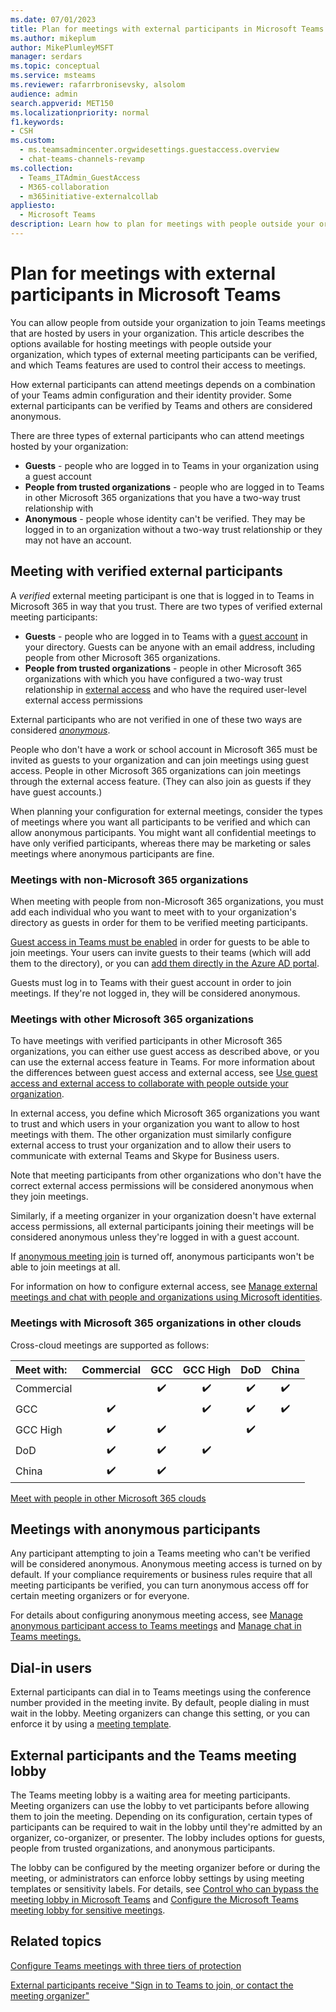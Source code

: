 ```yaml
---
ms.date: 07/01/2023
title: Plan for meetings with external participants in Microsoft Teams
ms.author: mikeplum
author: MikePlumleyMSFT
manager: serdars
ms.topic: conceptual
ms.service: msteams
ms.reviewer: rafarrbronisevsky, alsolom
audience: admin
search.appverid: MET150
ms.localizationpriority: normal
f1.keywords:
- CSH
ms.custom: 
  - ms.teamsadmincenter.orgwidesettings.guestaccess.overview
  - chat-teams-channels-revamp
ms.collection: 
  - Teams_ITAdmin_GuestAccess
  - M365-collaboration
  - m365initiative-externalcollab
appliesto: 
  - Microsoft Teams
description: Learn how to plan for meetings with people outside your organization in Microsoft Teams.
---
```


# Plan for meetings with external participants in Microsoft Teams

You can allow people from outside your organization to join Teams meetings that are hosted by users in your organization. This article describes the options available for hosting meetings with people outside your organization, which types of external meeting participants can be verified, and which Teams features are used to control their access to meetings.

How external participants can attend meetings depends on a combination of your Teams admin configuration and their identity provider. Some external participants can be verified by Teams and others are considered anonymous.

There are three types of external participants who can attend meetings hosted by your organization:

- **Guests** - people who are logged in to Teams in your organization using a guest account
- **People from trusted organizations** - people who are logged in to Teams in other Microsoft 365 organizations that you have a two-way trust relationship with
- **Anonymous** - people whose identity can't be verified. They may be logged in to an organization without a two-way trust relationship or they may not have an account.

## Meeting with verified external participants

A *verified* external meeting participant is one that is logged in to Teams in Microsoft 365 in way that you trust. There are two types of verified external meeting participants:

- **Guests** - people who are logged in to Teams with a [guest account](guest-access.md) in your directory. Guests can be anyone with an email address, including people from other Microsoft 365 organizations.
- **People from trusted organizations** - people in other Microsoft 365 organizations with which you have configured a two-way trust relationship in [external access](trusted-organizations-external-meetings-chat.md) and who have the required user-level external access permissions

External participants who are not verified in one of these two ways are considered *[anonymous](#meetings-with-anonymous-participants)*.

People who don't have a work or school account in Microsoft 365 must be invited as guests to your organization and can join meetings using guest access. People in other Microsoft 365 organizations can join meetings through the external access feature. (They can also join as guests if they have guest accounts.)

When planning your configuration for external meetings, consider the types of meetings where you want all participants to be verified and which can allow anonymous participants. You might want all confidential meetings to have only verified participants, whereas there may be marketing or sales meetings where anonymous participants are fine.

### Meetings with non-Microsoft 365 organizations

When meeting with people from non-Microsoft 365 organizations, you must add each individual who you want to meet with to your organization's directory as guests in order for them to be verified meeting participants.

[Guest access in Teams must be enabled](/microsoft-365/solutions/collaborate-as-team) in order for guests to be able to join meetings. Your users can invite guests to their teams (which will add them to the directory), or you can [add them directly in the Azure AD portal](/azure/active-directory/external-identities/add-users-administrator).

Guests must log in to Teams with their guest account in order to join meetings. If they're not logged in, they will be considered anonymous.

### Meetings with other Microsoft 365 organizations

To have meetings with verified participants in other Microsoft 365 organizations, you can either use guest access as described above, or you can use the external access feature in Teams. For more information about the differences between guest access and external access, see [Use guest access and external access to collaborate with people outside your organization](communicate-with-users-from-other-organizations.md).

In external access, you define which Microsoft 365 organizations you want to trust and which users in your organization you want to allow to host meetings with them. The other organization must similarly configure external access to trust your organization and to allow their users to communicate with external Teams and Skype for Business users.

Note that meeting participants from other organizations who don't have the correct external access permissions will be considered anonymous when they join meetings.

Similarly, if a meeting organizer in your organization doesn't have external access permissions, all external participants joining their meetings will be considered anonymous unless they're logged in with a guest account.

If [anonymous meeting join](anonymous-users-in-meetings.md) is turned off, anonymous participants won't be able to join meetings at all.

For information on how to configure external access, see [Manage external meetings and chat with people and organizations using Microsoft identities](trusted-organizations-external-meetings-chat.md).

### Meetings with Microsoft 365 organizations in other clouds

Cross-cloud meetings are supported as follows:

|Meet with:|Commercial|GCC|GCC High|DoD|China|
|:---------|:--------:|:-:|:------:|:-:|:---:|
|Commercial|          |✔️|✔️      |✔️ |✔️  |  
|GCC       |✔️       |   |✔️      |✔️ |✔️  |  
|GCC High  |✔️       |✔️|         |✔️ |     |  
|DoD       |✔️       |✔️|✔️      |    |     |  
|China     |✔️       |✔️|         |    |     |  

[Meet with people in other Microsoft 365 clouds](cross-cloud-meetings.md)

## Meetings with anonymous participants

Any participant attempting to join a Teams meeting who can't be verified will be considered anonymous. Anonymous meeting access is turned on by default. If your compliance requirements or business rules require that all meeting participants be verified, you can turn anonymous access off for certain meeting organizers or for everyone.

For details about configuring anonymous meeting access, see [Manage anonymous participant access to Teams meetings](anonymous-users-in-meetings.md) and [Manage chat in Teams meetings.](manage-meeting-chat.md)

## Dial-in users

External participants can dial in to Teams meetings using the conference number provided in the meeting invite. By default, people dialing in must wait in the lobby. Meeting organizers can change this setting, or you can enforce it by using a [meeting template](custom-meeting-templates-overview.md).

## External participants and the Teams meeting lobby

The Teams meeting lobby is a waiting area for meeting participants. Meeting organizers can use the lobby to vet participants before allowing them to join the meeting. Depending on its configuration, certain types of participants can be required to wait in the lobby until they're admitted by an organizer, co-organizer, or presenter. The lobby includes options for guests, people from trusted organizations, and anonymous participants.

The lobby can be configured by the meeting organizer before or during the meeting, or administrators can enforce lobby settings by using meeting templates or sensitivity labels. For details, see [Control who can bypass the meeting lobby in Microsoft Teams](who-can-bypass-meeting-lobby.md) and [Configure the Microsoft Teams meeting lobby for sensitive meetings](configure-lobby-sensitive-meetings.md).

## Related topics

[Configure Teams meetings with three tiers of protection](configure-meetings-three-tiers-protection.md)

[External participants receive "Sign in to Teams to join, or contact the meeting organizer"](/microsoftteams/troubleshoot/meetings/external-participants-join-meeting-blocked)

